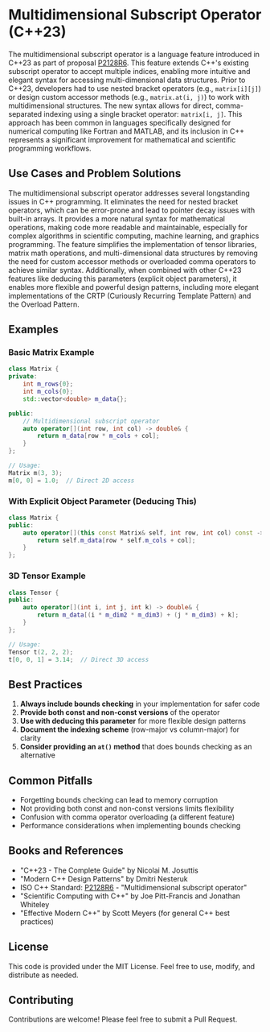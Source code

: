 # Multidimensional Subscript Operator (C++23)

The multidimensional subscript operator is a language feature introduced in C++23 as part of proposal [P2128R6](https://gcc.gnu.org/bugzilla/show_bug.cgi?id=102611). This feature
extends C++'s existing subscript operator to accept multiple indices, enabling more intuitive and elegant syntax for accessing
multi-dimensional data structures. Prior to C++23, developers had to use nested bracket operators (e.g., `matrix[i][j]`) or
design custom accessor methods (e.g., `matrix.at(i, j)`) to work with multidimensional structures. The new syntax allows for
direct, comma-separated indexing using a single bracket operator: `matrix[i, j]`. This approach has been common in languages
specifically designed for numerical computing like Fortran and MATLAB, and its inclusion in C++ represents a significant
improvement for mathematical and scientific programming workflows.

## Use Cases and Problem Solutions

The multidimensional subscript operator addresses several longstanding issues in C++ programming. It eliminates the need for
nested bracket operators, which can be error-prone and lead to pointer decay issues with built-in arrays. It provides a more
natural syntax for mathematical operations, making code more readable and maintainable, especially for complex algorithms in
scientific computing, machine learning, and graphics programming. The feature simplifies the implementation of tensor libraries,
matrix math operations, and multi-dimensional data structures by removing the need for custom accessor methods or overloaded
comma operators to achieve similar syntax. Additionally, when combined with other C++23 features like deducing this
parameters (explicit object parameters), it enables more flexible and powerful design patterns, including more elegant
implementations of the CRTP (Curiously Recurring Template Pattern) and the Overload Pattern.

## Examples

### Basic Matrix Example

```cpp
class Matrix {
private:
    int m_rows{0};
    int m_cols{0};
    std::vector<double> m_data{};

public:
    // Multidimensional subscript operator
    auto operator[](int row, int col) -> double& {
        return m_data[row * m_cols + col];
    }
};

// Usage:
Matrix m(3, 3);
m[0, 0] = 1.0;  // Direct 2D access
```

### With Explicit Object Parameter (Deducing This)

```cpp
class Matrix {
public:
    auto operator[](this const Matrix& self, int row, int col) const -> const double& {
        return self.m_data[row * self.m_cols + col];
    }
};
```

### 3D Tensor Example

```cpp
class Tensor {
public:
    auto operator[](int i, int j, int k) -> double& {
        return m_data[(i * m_dim2 * m_dim3) + (j * m_dim3) + k];
    }
};

// Usage:
Tensor t(2, 2, 2);
t[0, 0, 1] = 3.14;  // Direct 3D access
```

## Best Practices

1. **Always include bounds checking** in your implementation for safer code
2. **Provide both const and non-const versions** of the operator
3. **Use with deducing this parameter** for more flexible design patterns
4. **Document the indexing scheme** (row-major vs column-major) for clarity
5. **Consider providing an `at()` method** that does bounds checking as an alternative

## Common Pitfalls

- Forgetting bounds checking can lead to memory corruption
- Not providing both const and non-const versions limits flexibility
- Confusion with comma operator overloading (a different feature)
- Performance considerations when implementing bounds checking

## Books and References

- "C++23 - The Complete Guide" by Nicolai M. Josuttis
- "Modern C++ Design Patterns" by Dmitri Nesteruk
- ISO C++ Standard: [P2128R6](https://github.com/cplusplus/papers/issues/845) - "Multidimensional subscript operator"
- "Scientific Computing with C++" by Joe Pitt-Francis and Jonathan Whiteley
- "Effective Modern C++" by Scott Meyers (for general C++ best practices)

## License
This code is provided under the MIT License. Feel free to use, modify, and distribute as needed.

## Contributing
Contributions are welcome! Please feel free to submit a Pull Request.
